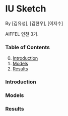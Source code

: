 # IU Sketch

By [김유성], [김현우], [이지수]

AIFFEL 인천 3기.

### Table of Contents
0. [Introduction](#introduction)
0. [Models](#models)
0. [Results](#results)

### Introduction


### Models


### Results

